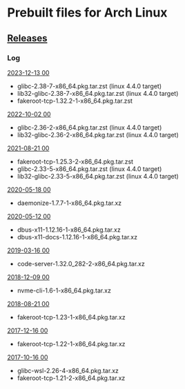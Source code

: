 # Prebuilt files for Arch Linux

## [Releases](https://github.com/yuk7/arch-prebuilt/releases/)

### Log
[2023-12-13 00](https://github.com/yuk7/arch-prebuilt/releases/tag/23121300)
* glibc-2.38-7-x86_64.pkg.tar.zst (linux 4.4.0 target)
* lib32-glibc-2.38-7-x86_64.pkg.tar.zst (linux 4.4.0 target)
* fakeroot-tcp-1.32.2-1-x86_64.pkg.tar.zst

[2022-10-02 00](https://github.com/yuk7/arch-prebuilt/releases/tag/22100100)
* glibc-2.36-2-x86_64.pkg.tar.zst (linux 4.4.0 target)
* lib32-glibc-2.36-2-x86_64.pkg.tar.zst (linux 4.4.0 target)

[2021-08-21 00](https://github.com/yuk7/arch-prebuilt/releases/tag/21082100)
* fakeroot-tcp-1.25.3-2-x86_64.pkg.tar.zst
* glibc-2.33-5-x86_64.pkg.tar.zst (linux 4.4.0 target)
* lib32-glibc-2.33-5-x86_64.pkg.tar.zst (linux 4.4.0 target)

[2020-05-18 00](https://github.com/yuk7/arch-prebuilt/releases/tag/20051800)
* daemonize-1.7.7-1-x86_64.pkg.tar.xz

[2020-05-12 00](https://github.com/yuk7/arch-prebuilt/releases/tag/20051200)
* dbus-x11-1.12.16-1-x86_64.pkg.tar.xz
* dbus-x11-docs-1.12.16-1-x86_64.pkg.tar.xz

[2019-03-16 00](https://github.com/yuk7/arch-prebuilt/releases/tag/19031600)
* code-server-1.32.0_282-2-x86_64.pkg.tar.xz

[2018-12-09 00](https://github.com/yuk7/arch-prebuilt/releases/tag/18120900)
* nvme-cli-1.6-1-x86_64.pkg.tar.xz

[2018-08-21 00](https://github.com/yuk7/arch-prebuilt/releases/tag/18082100)
* fakeroot-tcp-1.23-1-x86_64.pkg.tar.xz

[2017-12-16 00](https://github.com/yuk7/arch-prebuilt/releases/tag/17121600)
* fakeroot-tcp-1.22-1-x86_64.pkg.tar.xz

[2017-10-16 00](https://github.com/yuk7/arch-prebuilt/releases/tag/17101600)
* glibc-wsl-2.26-4-x86_64.pkg.tar.xz
* fakeroot-tcp-1.21-2-x86_64.pkg.tar.xz
